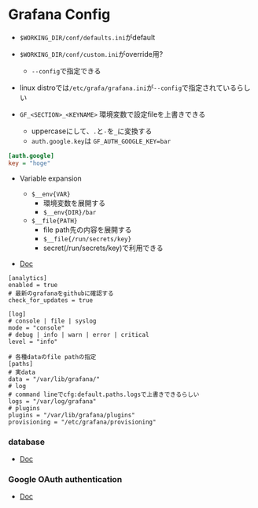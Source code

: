 # Grafana Config

* `$WORKING_DIR/conf/defaults.ini`がdefault
* `$WORKING_DIR/conf/custom.ini`がoverride用?
  * `--config`で指定できる
* linux distroでは`/etc/grafa/grafana.ini`が`--config`で指定されているらしい

* `GF_<SECTION>_<KEYNAME>` 環境変数で設定fileを上書きできる
  * uppercaseにして、`.`と`-`を`_`に変換する
  * `auth.google.key`は `GF_AUTH_GOOGLE_KEY=bar`

```ini
[auth.google]
key = "hoge"
```

* Variable expansion
  * `$__env{VAR}`
    * 環境変数を展開する
    * `$__env{DIR}/bar`
  * `$__file{PATH}`
    * file path先の内容を展開する
    * `$__file{/run/secrets/key}`
    * secret(/run/secrets/key)で利用できる


* [Doc](https://grafana.com/docs/grafana/latest/setup-grafana/configure-grafana/)


```init
[analytics]
enabled = true
# 最新のgrafanaをgithubに確認する
check_for_updates = true

[log]
# console | file | syslog
mode = "console"
# debug | info | warn | error | critical
level = "info"

# 各種dataのfile pathの指定
[paths]
# 実data
data = "/var/lib/grafana/"
# log
# command lineでcfg:default.paths.logsで上書きできるらしい
logs = "/var/log/grafana"
# plugins
plugins = "/var/lib/grafana/plugins"
provisioning = "/etc/grafana/provisioning"
```

### database

* [Doc](https://grafana.com/docs/grafana/latest/setup-grafana/configure-grafana/#database)

### Google OAuth authentication

* [Doc](https://grafana.com/docs/grafana/latest/setup-grafana/configure-security/configure-authentication/google/)


